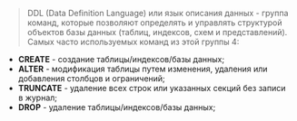 > DDL (Data Definition Language) или язык описания данных - группа команд, которые позволяют определять и управлять структурой объектов базы данных (таблиц, индексов, схем и представлений). Самых часто используемых команд из этой группы 4:

- **CREATE** - создание таблицы/индексов/базы данных;
- **ALTER** - модификация таблицы путем изменения, удаления или добавления столбцов и ограничений;
- **TRUNCATE** - удаление всех строк или указанных секций без записи в журнал;
- **DROP** - удаление таблицы/индексов/базы данных;
